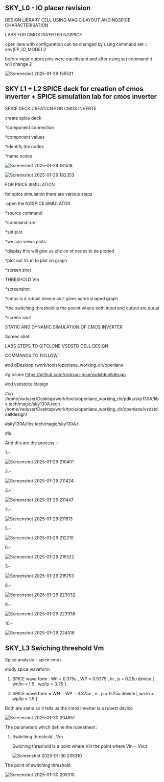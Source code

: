 ## SKY_L0 - IO placer revision

DESIGN LIBRARY CELL USING MAGIC LAYOUT AND NGSPICE CHARACTERISATION

LABS FOR CMOS INVERTER NGSPICE

open lane with configuration can be changed by using command set :: env(FP_IO_MODE)  2

before input output pins were equidistant and after using set command it will change 2

![Screenshot 2025-01-29 155521](https://github.com/user-attachments/assets/e96d0d03-c8f4-45ca-b3ec-9ef52d2041e4)

## SKY L1 + L2 SPICE deck for creation of cmos inverter + SPICE simulation lab for cmos inverter

SPICE DECK CREATION FOR CMOS INVERTE

create spice deck

*component connection

*component values

*identify the nodes

*name nodes

![Screenshot 2025-01-29 181518](https://github.com/user-attachments/assets/fae0c60d-8f7e-4897-b607-6dc55b4e7031)

![Screenshot 2025-01-29 182353](https://github.com/user-attachments/assets/3166a955-79b4-4e7e-b173-f9670b66a178)


FOR PSICE SIMULATION


for spice simulation there are various steps

.open the NGSPICE SIMULATOR

*source command

*command run

*set plot

*we can views plots

*display this will give us choice of nodes to be plotted

*plot out Vs in  to plot on graph

*screen shot

THRESHOLD Vm

*screenshot

*cmos is a robust device as it gives same shaped graph

*the switching threshold is the pooint where both input and output are euual

*screen shot

STATIC AND DYNAMIC SIMULATION OF CMOS INVERTER

Screen shot

LABS STEPS TO GITCLONE VSDSTD CELL DESIGN

COMMANDS TO FOLLOW

#cd dDesktop /work/tools/openlane_working_dir/openlane

#gitclone https://github.com/nickson-jose/vsdstdcelldesign

#cd vsdstdcelldesign

#cp /home/vsduser/Desktop/work/tools/openlane_working_dir/pdks/sky130A/libs.tech/magic/sky130A.tech /home/vsduser/Desktop/work/tools/openlane_working_dir/openlane/vsdstdcelldesign/


#sky130A/libs.tech/magic/sky130A.t

#ls

And this are the process :- 

1.- 

![Screenshot 2025-01-29 210401](https://github.com/user-attachments/assets/75f5f637-40ff-4f81-91eb-831c7f6f89c0)

2.-

![Screenshot 2025-01-29 211424](https://github.com/user-attachments/assets/f15283e2-6918-4c8c-9d82-c52b27da7836)

3.-

![Screenshot 2025-01-29 211447](https://github.com/user-attachments/assets/06d08e46-94ad-473a-b826-c35eeb231805)

4.-

![Screenshot 2025-01-29 211813](https://github.com/user-attachments/assets/68114c74-8c26-47f1-9c8d-be4fb73a3db1)

5.-

![Screenshot 2025-01-29 212210](https://github.com/user-attachments/assets/6fd889eb-0e60-4165-8056-8318982527b4)

6.-

![Screenshot 2025-01-29 215522](https://github.com/user-attachments/assets/d88a4337-a244-4bfc-aace-47f01b462254)

7.-

![Screenshot 2025-01-29 215753](https://github.com/user-attachments/assets/d19d1979-7fd4-4228-ab57-169cc689c3d5)

8.-

![Screenshot 2025-01-29 223032](https://github.com/user-attachments/assets/7609055e-8383-4067-b517-984903d18c76)

9.-

![Screenshot 2025-01-29 223938](https://github.com/user-attachments/assets/7d605990-ca95-4257-b1a7-d4dc74fe3d65)

10.-

![Screenshot 2025-01-29 224016](https://github.com/user-attachments/assets/743fc4ac-e74d-4b0c-a95d-084b59d5452f)

## SKY_L3 Swiching threshold Vm 

Spice analysis - spice cmos 

study spice waveform 

1. SPICE wave form : Wn = 0.375u , WP = 0.9375 , ln , p = 0.25u device [ wn/ln = 1.5 , wp/lp = 3.75 ]

2. SPICE wave form = WN = WP = 0.375u , n , p = 0.25u device [ wn.ln = wp/lp = 1.5 ]

Both are same so it tells us the cmos inverter is a rubest device

![Screenshot 2025-01-30 204851](https://github.com/user-attachments/assets/62d0ac0b-e8d2-46ab-aaf1-ac21f109b6b0)

The parameters which define the rubestnest : 

1. Switching threshold , Vm

   Swiching threshold is a point where Vin the point where Vin = Vout

   ![Screenshot 2025-01-30 205310](https://github.com/user-attachments/assets/e3a3735e-a443-4081-a157-ef25df0f2058)

  The point of switching threshold 

  ![Screenshot 2025-01-30 205310](https://github.com/user-attachments/assets/e4b757d0-c062-4f18-9584-0681e576369c)










 


  
 




  
































   




   



















